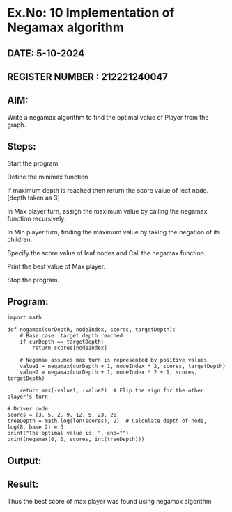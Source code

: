 # Ex.No: 10 Implementation of Negamax algorithm 

## DATE: 5-10-2024
## REGISTER NUMBER : 212221240047
## AIM:

Write a negamax algorithm to find the optimal value of Player from the graph.

## Steps:

Start the program

Define the minimax function

If maximum depth is reached then return the score value of leaf node. [depth taken as 3]

In Max player turn, assign the  maximum value by calling the negamax function recursively.

In Min player turn, finding the maximum value by taking the negation of its children.

Specify the score value of leaf nodes and Call the negamax function.

Print the best value of Max player.

Stop the program.

## Program:

```
import math

def negamax(curDepth, nodeIndex, scores, targetDepth):
    # Base case: target depth reached
    if curDepth == targetDepth:
        return scores[nodeIndex]

    # Negamax assumes max turn is represented by positive values
    value1 = negamax(curDepth + 1, nodeIndex * 2, scores, targetDepth)
    value2 = negamax(curDepth + 1, nodeIndex * 2 + 1, scores, targetDepth)

    return max(-value1, -value2)  # Flip the sign for the other player's turn

# Driver code
scores = [3, 5, 2, 9, 12, 5, 23, 20]
treeDepth = math.log(len(scores), 2)  # Calculate depth of node, log(8, base 2) = 3
print("The optimal value is: ", end="")
print(negamax(0, 0, scores, int(treeDepth)))
```

## Output:



## Result:



Thus the best score of max player was found using negamax algorithm
